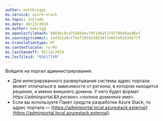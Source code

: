 ```yaml
---
author: mattbriggs
ms.service: azure-stack
ms.topic: include
ms.date: 10/23/2018
ms.author: mabrigg
ms.openlocfilehash: 686dbcdca75d4b9ecfdf146a51f8779b45aed6ef
ms.sourcegitcommit: 2a4321a9cf7bef2955610230f7e057e0163de779
ms.translationtype: HT
ms.contentlocale: ru-RU
ms.lasthandoff: 05/14/2019
ms.locfileid: "65617749"
---
```

Войдите на портал администрирования.
- Для интегрированного развертывания системы адрес портала может отличаться в зависимости от региона, в котором находится решение, и имени внешнего домена. У него будет формат https://adminportal.&lt.*регион*&gt;.&lt;*полное доменное имя*&gt;.
- Если вы используете Пакет средств разработки Azure Stack, то адрес портала — [https://adminportal.local.azurestack.external](https://adminportal.local.azurestack.external).